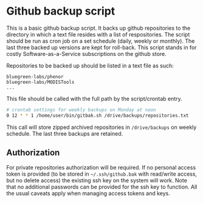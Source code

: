 # Github backup script

This is a basic github backup script. It backs up github repositories to the directory in which a text file resides with a list of respositories. The script should be run as cron job on a set schedule (daily, weekly or monthly). The last three backed up versions are kept for roll-back. This script stands in for costly Software-as-a-Service subscriptions on the github store.

Repositories to be backed up should be listed in a text file as such:

```
bluegreen-labs/phenor
bluegreen-labs/MODISTools
...
```

This file should be called with the full path by the script/crontab entry.

```bash
# crontab settings for weekly backups on Monday at noon
0 12 * * 1 /home/user/bin/gitbak.sh /drive/backups/repositories.txt
```
This call will store zipped archived repositories in `/drive/backups` on weekly schedule. The last three backups are retained.

## Authorization

For private repositories authorization will be required. If no personal access token is provided (to be stored in `~/.ssh/github.bak` with read/write access, but no delete access) the existing ssh key on the system will work. Note that no additional passwords can be provided for the ssh key to function. All the usual caveats apply when managing access tokens and keys.
